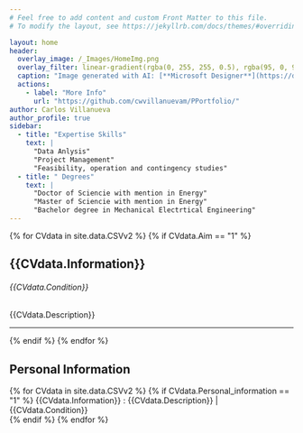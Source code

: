 ```yaml
---
# Feel free to add content and custom Front Matter to this file.
# To modify the layout, see https://jekyllrb.com/docs/themes/#overriding-theme-defaults

layout: home
header:
  overlay_image: /_Images/HomeImg.png
  overlay_filter: linear-gradient(rgba(0, 255, 255, 0.5), rgba(95, 0, 95, 0.5))
  caption: "Image generated with AI: [**Microsoft Designer**](https://designer.microsoft.com/invite) & [**Draw.io**](https://app.diagrams.net/)"
  actions:
    - label: "More Info"
      url: "https://github.com/cwvillanuevam/PPortfolio/"
author: Carlos Villanueva
author_profile: true
sidebar:
  - title: "Expertise Skills"
    text: |
      "Data Anlysis"
      "Project Management"
      "Feasibility, operation and contingency studies"    
  - title: " Degrees"
    text: |
      "Doctor of Sciencie with mention in Energy"
      "Master of Sciencie with mention in Energy"
      "Bachelor degree in Mechanical Electrtical Engineering"
---
```

{% for CVdata in site.data.CSVv2 %}
{% if CVdata.Aim == "1" %}
<h2> {{CVdata.Information}} </h2>
<h6> {{CVdata.Condition}} </h6>
<a>  {{CVdata.Description}} </a>
<br>
<hr>
{% endif %}
{% endfor %}

<h2> Personal Information </h2>
{% for CVdata in site.data.CSVv2 %}
{% if CVdata.Personal_information == "1" %}
<a> {{CVdata.Information}} : {{CVdata.Description}} | {{CVdata.Condition}}</a>
<br>
{% endif %}
{% endfor %}


